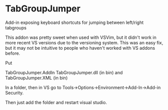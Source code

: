 TabGroupJumper
==============

Add-in exposing keyboard shortcuts for jumping between left/right tabgroups


This addon was pretty sweet when used with VSVim, but it didn't work in more recent VS versions due to the versioning system.
This was an easy fix, but it may not be intuitive to people who haven't worked with VS addons before.

Put

TabGroupJumper.AddIn
TabGroupJumper.dll (in bin)
and
TabGroupJumper.XML (in bin)

In a folder, then in VS go to Tools->Options->Environment->Add-In->Add-in Security.

Then just add the folder and restart visual studio.
